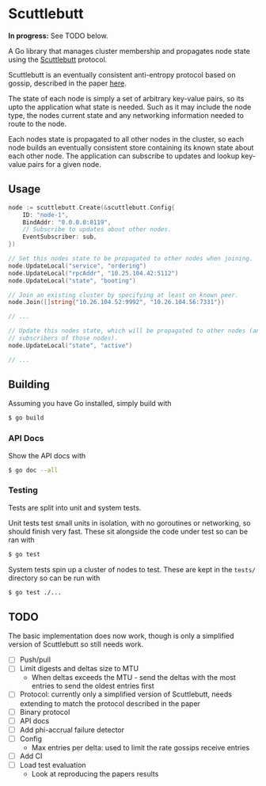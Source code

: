 # Scuttlebutt
**In progress:** See TODO below.

A Go library that manages cluster membership and propagates node state using
the [Scuttlebutt](https://www.cs.cornell.edu/home/rvr/papers/flowgossip.pdf)
protocol.

Scuttlebutt is an eventually consistent anti-entropy protocol based on gossip,
described in the paper [here](https://www.cs.cornell.edu/home/rvr/papers/flowgossip.pdf).

The state of each node is simply a set of arbitrary key-value pairs, so its
upto the application what state is needed. Such as it may include the node
type, the nodes current state and any networking information needed to route
to the node.

Each nodes state is propagated to all other nodes in the cluster, so each node
builds an eventually consistent store containing its known state about each
other node. The application can subscribe to updates and lookup key-value
pairs for a given node.

## Usage
```go
node := scuttlebutt.Create(&scuttlebutt.Config{
	ID: "node-1",
	BindAddr: "0.0.0.0:8119",
	// Subscribe to updates about other nodes.
	EventSubscriber: sub,
})

// Set this nodes state to be propagated to other nodes when joining.
node.UpdateLocal("service", "ordering")
node.UpdateLocal("rpcAddr", "10.25.104.42:5112")
node.UpdateLocal("state", "booting")

// Join an existing cluster by specifying at least on known peer.
node.Join([]string{"10.26.104.52:9992", "10.26.104.56:7331"})

// ...

// Update this nodes state, which will be propagated to other nodes (and notify
// subscribers of those nodes).
node.UpdateLocal("state", "active")

// ...
```

## Building
Assuming you have Go installed, simply build with
```bash
$ go build
```

### API Docs
Show the API docs with
```bash
$ go doc --all
```

### Testing
Tests are split into unit and system tests.

Unit tests test small units in isolation, with no goroutines or networking, so
should finish very fast. These sit alongside the code under test so can be
ran with
```bash
$ go test
```

System tests spin up a cluster of nodes to test. These are kept in the `tests/`
directory so can be run with
```bash
$ go test ./...
```

## TODO
The basic implementation does now work, though is only a simplified version of
Scuttlebutt so still needs work.
- [ ] Push/pull
- [ ] Limit digests and deltas size to MTU
	* When deltas exceeds the MTU - send the deltas with the most entries to
send the oldest entries first
- [ ] Protocol: currently only a simplified version of Scuttlebutt, needs
extending to match the protocol described in the paper
- [ ] Binary protocol
- [ ] API docs
- [ ] Add phi-accrual failure detector
- [ ] Config
	* Max entries per delta: used to limit the rate gossips receive entries
- [ ] Add CI
- [ ] Load test evaluation
	* Look at reproducing the papers results
